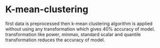 # K-mean-clustering
first data is preprocessed then k-mean clustering algorithm is applied without using any transformation which gives 40% accuracy of model.
transformation like power, minmax, standard scalar and quantile transformation reduces the accuracy of model.
